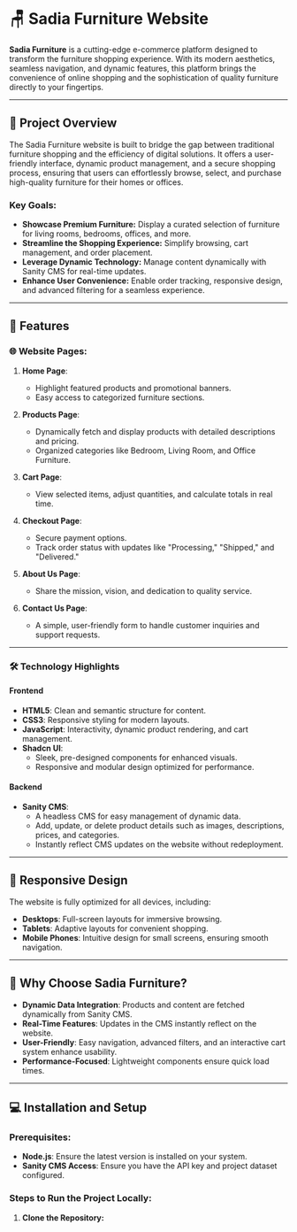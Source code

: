 # 🪑 Sadia Furniture Website  

**Sadia Furniture** is a cutting-edge e-commerce platform designed to transform the furniture shopping experience. With its modern aesthetics, seamless navigation, and dynamic features, this platform brings the convenience of online shopping and the sophistication of quality furniture directly to your fingertips.  

---

## 🌟 Project Overview  

The Sadia Furniture website is built to bridge the gap between traditional furniture shopping and the efficiency of digital solutions. It offers a user-friendly interface, dynamic product management, and a secure shopping process, ensuring that users can effortlessly browse, select, and purchase high-quality furniture for their homes or offices.  

### Key Goals:  
- **Showcase Premium Furniture:** Display a curated selection of furniture for living rooms, bedrooms, offices, and more.  
- **Streamline the Shopping Experience:** Simplify browsing, cart management, and order placement.  
- **Leverage Dynamic Technology:** Manage content dynamically with Sanity CMS for real-time updates.  
- **Enhance User Convenience:** Enable order tracking, responsive design, and advanced filtering for a seamless experience.  

---

## 🚀 Features  

### 🌐 Website Pages:  
1. **Home Page**:  
   - Highlight featured products and promotional banners.  
   - Easy access to categorized furniture sections.  

2. **Products Page**:  
   - Dynamically fetch and display products with detailed descriptions and pricing.  
   - Organized categories like Bedroom, Living Room, and Office Furniture.  

3. **Cart Page**:  
   - View selected items, adjust quantities, and calculate totals in real time.  

4. **Checkout Page**:  
   - Secure payment options.  
   - Track order status with updates like "Processing," "Shipped," and "Delivered."  

5. **About Us Page**:  
   - Share the mission, vision, and dedication to quality service.  

6. **Contact Us Page**:  
   - A simple, user-friendly form to handle customer inquiries and support requests.  

---

### 🛠️ Technology Highlights  

#### Frontend  
- **HTML5**: Clean and semantic structure for content.  
- **CSS3**: Responsive styling for modern layouts.  
- **JavaScript**: Interactivity, dynamic product rendering, and cart management.  
- **Shadcn UI**:  
   - Sleek, pre-designed components for enhanced visuals.  
   - Responsive and modular design optimized for performance.  

#### Backend  
- **Sanity CMS**:  
   - A headless CMS for easy management of dynamic data.  
   - Add, update, or delete product details such as images, descriptions, prices, and categories.  
   - Instantly reflect CMS updates on the website without redeployment.  

---

## 📱 Responsive Design  

The website is fully optimized for all devices, including:  
- **Desktops**: Full-screen layouts for immersive browsing.  
- **Tablets**: Adaptive layouts for convenient shopping.  
- **Mobile Phones**: Intuitive design for small screens, ensuring smooth navigation.  

---

## 🎨 Why Choose Sadia Furniture?  

- **Dynamic Data Integration**: Products and content are fetched dynamically from Sanity CMS.  
- **Real-Time Features**: Updates in the CMS instantly reflect on the website.  
- **User-Friendly**: Easy navigation, advanced filters, and an interactive cart system enhance usability.  
- **Performance-Focused**: Lightweight components ensure quick load times.  

---

## 💻 Installation and Setup  

### Prerequisites:  
- **Node.js**: Ensure the latest version is installed on your system.  
- **Sanity CMS Access**: Ensure you have the API key and project dataset configured.  

### Steps to Run the Project Locally:  

1. **Clone the Repository:**  

